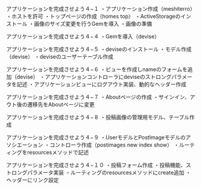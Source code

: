 アプリケーションを完成させよう４−１
・アプリケーション作成（meshiterro）
・ホストを許可
・トップページの作成（homes top）
・ActiveStorageのインストール
・画像のサイズ変更を行うGemを導入
・画像の準備


アプリケーションを完成させよう４−４
・Gemを導入（devise）


アプリケーションを完成させよう４−５
・deviseのインストール
・モデル作成（devise）
・deviseのユーザーテーブル作成


アプリケーションを完成させよう４−６
・ビューを作成しnameのフォームを追加（devise）
・アプリケーションコントローラにdeviseのストロングパラメータを記述
・アプリケーションビューにログアウト実装、動的なヘッダー作成


アプリケーションを完成させよう４−７
・Aboutページの作成
・サインイン、アウト後の遷移先をAboutページに変更


アプリケーションを完成させよう４−８
・投稿画像の管理用モデル、テーブル作成


アプリケーションを完成させよう４−９
・UserモデルとPostImageモデルのアソシエーション
・コントローラ作成（postimages new index show）
・ルーティングをresourcesメソッドで記述


アプリケーションを完成させよう４−１０
・投稿フォーム作成
・投稿機能、ストロングパラメータ実装
・ルーティングのresourcesメソッドにcreate追加
・ヘッダーにリンク設定